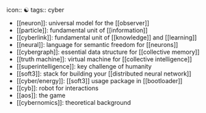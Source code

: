 icon:: ☯️
tags:: cyber

- [[neuron]]: universal model for the [[observer]]
- [[particle]]: fundamental unit of [[information]]
- [[cyberlink]]: fundamental unit of [[knowledge]] and [[learning]]
- [[neural]]: language for semantic freedom for [[neurons]]
- [[cybergraph]]: essential data structure for [[collective memory]]
- [[truth machine]]: virtual machine for [[collective intelligence]]
- [[superintelligence]]: key challenge of humanity
- [[soft3]]: stack for building your [[distributed neural network]]
- [[cyber/energy]]: [[soft3]] usage package in [[bootloader]]
- [[cyb]]: robot for interactions
- [[aos]]: the game
- [[cybernomics]]: theoretical background